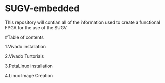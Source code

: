 # SUGV-embedded

This repository will contian all of the information used to create a functional FPGA for the use of the SUGV.

#Table of contents

1.Vivado installation

2.Vivado Turtorials

3.PetaLinux installation

4.Linux Image Creation
